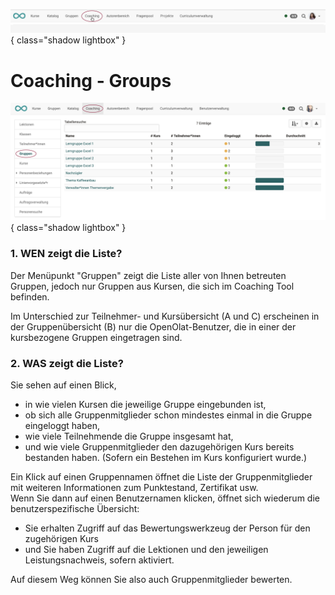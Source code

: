 ![bereiche_coaching_v1_de.png](assets/bereiche_coaching_v1_de.png){ class="shadow lightbox" }

# Coaching - Groups

![coaching_gruppen_v1_de.png](assets/coaching_gruppen_v1_de.png){ class="shadow lightbox" }

### 1. WEN zeigt die Liste?
Der Menüpunkt "Gruppen" zeigt die Liste aller von Ihnen betreuten Gruppen, jedoch nur Gruppen aus Kursen, die sich im Coaching Tool befinden.

Im Unterschied zur Teilnehmer- und Kursübersicht (A und C) erscheinen in der Gruppenübersicht (B) nur die OpenOlat-Benutzer, die in einer der kursbezogene Gruppen eingetragen sind.

### 2. WAS zeigt die Liste?  

Sie sehen auf einen Blick,

* in wie vielen Kursen die jeweilige Gruppe eingebunden ist,
* ob sich alle Gruppenmitglieder schon mindestes einmal in die Gruppe eingeloggt haben,
* wie viele Teilnehmende die Gruppe insgesamt hat,
* und wie viele Gruppenmitglieder den dazugehörigen Kurs bereits bestanden haben. (Sofern ein Bestehen im Kurs konfiguriert wurde.)

Ein Klick auf einen Gruppennamen öffnet die Liste der Gruppenmitglieder mit weiteren Informationen zum Punktestand, Zertifikat usw.<br>
Wenn Sie dann auf einen Benutzernamen klicken, öffnet sich wiederum die benutzerspezifische Übersicht:

* Sie erhalten Zugriff auf das Bewertungswerkzeug der Person für den zugehörigen Kurs
* und Sie haben Zugriff auf die Lektionen und den jeweiligen Leistungsnachweis, sofern aktiviert.

Auf diesem Weg können Sie also auch Gruppenmitglieder bewerten.
